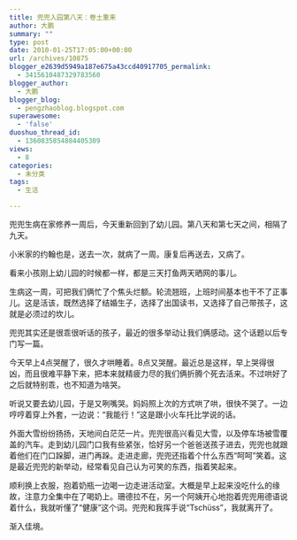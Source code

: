 ```yaml
---
title: 兜兜入园第八天：卷土重来
author: 大鹏
summary: ""
type: post
date: 2010-01-25T17:05:00+00:00
url: /archives/10875
blogger_e2639d5949a187e675a43ccd40917705_permalink:
  - 3415610487329783560
blogger_author:
  - 大鹏
blogger_blog:
  - pengzhaoblog.blogspot.com
superawesome:
  - 'false'
duoshuo_thread_id:
  - 1360835854884405309
views:
  - 8
categories:
  - 未分类
tags:
  - 生活

---
```

兜兜生病在家修养一周后，今天重新回到了幼儿园。第八天和第七天之间，相隔了九天。

小米家的约翰也是，送去一次，就病了一周。康复后再送去，又病了。

看来小孩刚上幼儿园的时候都一样，都是三天打鱼两天晒网的事儿。

生病这一周，可把我们俩忙了个焦头烂额。轮流翘班，上班时间基本也干不了正事儿。这是活该，既然选择了结婚生子，选择了出国读书，又选择了自己带孩子，这就是必须过的坎儿。

兜兜其实还是很乖很听话的孩子，最近的很多举动让我们俩感动。这个话题以后专门写一篇。

今天早上4点哭醒了，很久才哄睡着。8点又哭醒。最近总是这样，早上哭得很凶，而且很难平静下来，把本来就精疲力尽的我们俩折腾个死去活来。不过哄好了之后就特别乖，也不知道为啥哭。

听说又要去幼儿园，于是又咧嘴哭。妈妈照上次的方式哄了哄，很快不哭了。一边哼哼着穿上外套，一边说：“我能行！”这是跟小火车托比学说的话。

外面大雪纷纷扬扬，天地间白茫茫一片。兜兜很高兴看见大雪，以及停车场被雪覆盖的汽车。走到幼儿园门口我有些紧张，恰好另一个爸爸送孩子进去，兜兜也就跟着他们在门口跺脚，进门再跺。走进走廊，兜兜还指着个什么东西“呵呵”笑着。这是最近兜兜的新举动，经常看见自己认为可笑的东西，指着笑起来。

顺利换上衣服，抱着奶瓶一边喝一边走进活动室。大概是早上起来没吃什么的缘故，注意力全集中在了喝奶上。珊德拉不在，另一个阿姨开心地抱着兜兜用德语说着什么，我就听懂了“健康”这个词。兜兜和我挥手说“Tschüss”，我就离开了。

渐入佳境。
